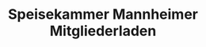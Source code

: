 ---
title: "Speisekammer Mannheimer Mitgliederladen"
url: /mannheim/speisekammer-mannheimer-mitgliederladen/
shop: Lebensmittel
---